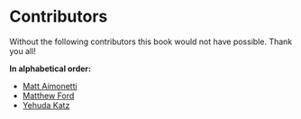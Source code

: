 # Contributors

Without the following contributors this book would not have possible. Thank you all!

**In alphabetical order:**

* [Matt Aimonetti](http://merbist.com)
* [Matthew Ford](http://github.com/deimos1986)
* [Yehuda Katz](http://yehudakatz.com)